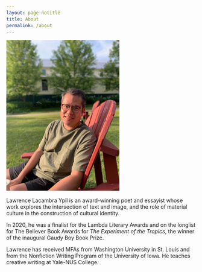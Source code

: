 ```yaml
---
layout: page-notitle
title: About
permalink: /about
---
```


<img src="/assets/images/main.jpg"
alt="Lawrence Ypil"
width="300" />

Lawrence Lacambra Ypil is an award-winning poet and essayist whose work explores the intersection of text and image, and the role of material culture in the construction of cultural identity. 

In 2020, he was a finalist for the Lambda Literary Awards and on the longlist for The Believer Book Awards for *The Experiment of the Tropics*, the winner of the inaugural Gaudy Boy Book Prize.
 
Lawrence has received MFAs from Washington University in St. Louis and from the Nonfiction Writing Program of the University of Iowa. He teaches creative writing at Yale-NUS College.